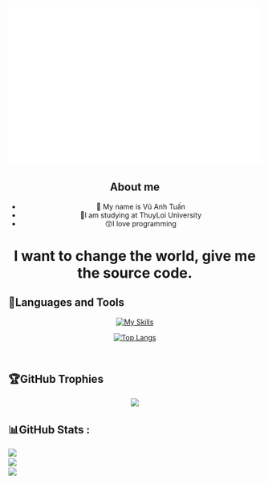 <a href="#" target="_blank">
  <img src="moonn85.svg" width="1200" alt="moonn85" />
</a>

## <div align="center">About me </div>  
  

- <div align="center">🔭 My name is Vũ Anh Tuấn </div>  
   
- <div align="center">🏫I am studying at ThuyLoi University </div>  
  
- <div align="center">😚I love programming </div>  
  
<div align="center">

<h1 align="center">I want to change the world, give me the source code.</h1>

 </div>  

## 📖Languages and Tools

<div align="center">

[![My Skills](https://skillicons.dev/icons?i=html,css,cpp,c,java,python,wordpress,vscode,stackoverflow,ps,github&perline=11)]()

[![Top Langs](https://github-readme-stats.vercel.app/api/top-langs/?username=moonn85&layout=compact)](https://github.com/moonn85/github-readme-stats)

</div>
</br>
</div>

## 🏆GitHub Trophies
<div align="center">
  
![](https://github-trophies.vercel.app/?username=moonn85&theme=radical&no-frame=false&no-bg=false&margin-w=4)
  </br>
</div>

## 📊GitHub Stats :
![](https://github-readme-stats.vercel.app/api?username=moonn85&theme=radical&hide_border=false&include_all_commits=false&count_private=false)<br/>
![](https://github-readme-streak-stats.herokuapp.com/?user=moonn85&theme=radical&hide_border=false)<br/>
![](https://github-readme-stats.vercel.app/api/top-langs/?username=moonn85&theme=radical&hide_border=false&include_all_commits=false&count_private=false&layout=compact)

